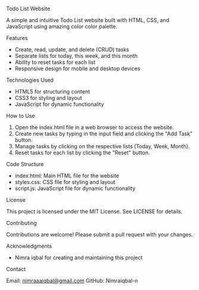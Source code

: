 Todo List Website

A simple and intuitive Todo List website built with HTML, CSS, and JavaScript using amazing color color palette.

Features

- Create, read, update, and delete (CRUD) tasks
- Separate lists for today, this week, and this month
- Ability to reset tasks for each list
- Responsive design for mobile and desktop devices

Technologies Used

- HTML5 for structuring content
- CSS3 for styling and layout
- JavaScript for dynamic functionality

How to Use

1. Open the index.html file in a web browser to access the website.
2. Create new tasks by typing in the input field and clicking the "Add Task" button.
3. Manage tasks by clicking on the respective lists (Today, Week, Month).
4. Reset tasks for each list by clicking the "Reset" button.

Code Structure

- index.html: Main HTML file for the website
- styles.css: CSS file for styling and layout
- script.js: JavaScript file for dynamic functionality

License

This project is licensed under the MIT License. See LICENSE for details.

Contributing

Contributions are welcome! Please submit a pull request with your changes.

Acknowledgments

- Nimra iqbal for creating and maintaining this project

Contact

Email: nimraaaiqbal@gmail.com
GitHub: Nimraiqbal-n
